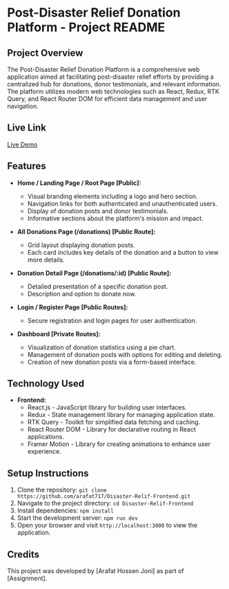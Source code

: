 # Post-Disaster Relief Donation Platform - Project README

## Project Overview

The Post-Disaster Relief Donation Platform is a comprehensive web application aimed at facilitating post-disaster relief efforts by providing a centralized hub for donations, donor testimonials, and relevant information. The platform utilizes modern web technologies such as React, Redux, RTK Query, and React Router DOM for efficient data management and user navigation.

## Live Link

[Live Demo](https://disaster-relif.vercel.app/)

## Features

- **Home / Landing Page / Root Page [Public]:**
  - Visual branding elements including a logo and hero section.
  - Navigation links for both authenticated and unauthenticated users.
  - Display of donation posts and donor testimonials.
  - Informative sections about the platform's mission and impact.

- **All Donations Page (/donations) [Public Route]:**
  - Grid layout displaying donation posts.
  - Each card includes key details of the donation and a button to view more details.

- **Donation Detail Page (/donations/:id) [Public Route]:**
  - Detailed presentation of a specific donation post.
  - Description and option to donate now.

- **Login / Register Page [Public Routes]:**
  - Secure registration and login pages for user authentication.

- **Dashboard [Private Routes]:**
  - Visualization of donation statistics using a pie chart.
  - Management of donation posts with options for editing and deleting.
  - Creation of new donation posts via a form-based interface.

## Technology Used

- **Frontend:**
  - React.js - JavaScript library for building user interfaces.
  - Redux - State management library for managing application state.
  - RTK Query - Toolkit for simplified data fetching and caching.
  - React Router DOM - Library for declarative routing in React applications.
  - Framer Motion - Library for creating animations to enhance user experience.

## Setup Instructions

1. Clone the repository: `git clone https://github.com/arafat717/Disaster-Relif-Frontend.git`
2. Navigate to the project directory: `cd Disaster-Relif-Frontend`
3. Install dependencies: `npm install`
4. Start the development server: `npm run dev`
5. Open your browser and visit `http://localhost:3000` to view the application.


## Credits

This project was developed by [Arafat Hossen Joni] as part of [Assignment].


